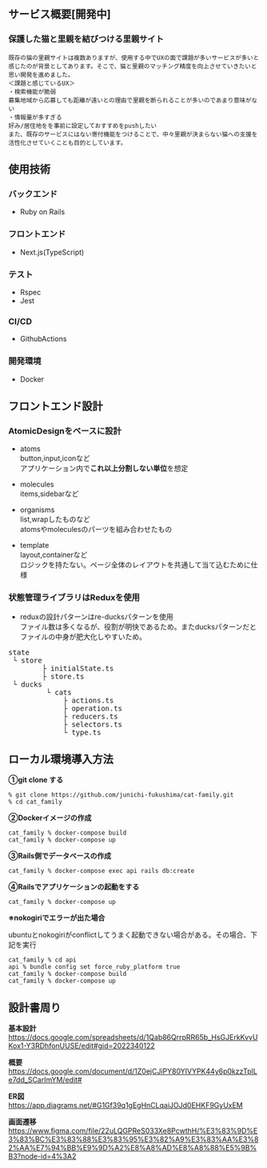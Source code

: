## サービス概要[開発中]
### 保護した猫と里親を結びつける里親サイト
```
既存の猫の里親サイトは複数ありますが、使用する中でUXの面で課題が多いサービスが多いと感じたのが背景としてあります。そこで、猫と里親のマッチング精度を向上させていきたいと思い開発を進めました。
＜課題と感じているUX＞
・検索機能が脆弱
募集地域から応募しても距離が遠いとの理由で里親を断られることが多いのであまり意味がない
・情報量が多すぎる
好み/居住地をを事前に設定しておすすめをpushしたい
また、既存のサービスにはない寄付機能をつけることで、中々里親が決まらない猫への支援を活性化させていくことも目的としています。
```
## 使用技術
### バックエンド
* Ruby on Rails

### フロントエンド
* Next.js(TypeScript)

### テスト
* Rspec
* Jest

### CI/CD
* GithubActions

### 開発環境
* Docker

## フロントエンド設計
### AtomicDesignをベースに設計
* atoms<br>
button,input,iconなど<br>
アプリケーション内で**これ以上分割しない単位**を想定

* molecules<br>
items,sidebarなど<br>

* organisms<br>
list,wrapしたものなど<br>
atomsやmoleculesのパーツを組み合わせたもの

* template<br>
layout,containerなど<br>
ロジックを持たない。ページ全体のレイアウトを共通して当て込むために仕様

### 状態管理ライブラリはReduxを使用
* reduxの設計パターンはre-ducksパターンを使用<br>
ファイル数は多くなるが、役割が明快であるため。またducksパターンだとファイルの中身が肥大化しやすいため。
<pre>
state
 └ store
        ├ initialState.ts
        ├ store.ts
 └ ducks
         └ cats
             ├ actions.ts
             ├ operation.ts
             ├ reducers.ts
             ├ selectors.ts
             └ type.ts
</pre>

## ローカル環境導入方法

**①git clone する**

```
% git clone https://github.com/junichi-fukushima/cat-family.git
% cd cat_family
```

**②Dockerイメージの作成**

```
cat_family % docker-compose build
cat_family % docker-compose up
```

**③Rails側でデータベースの作成**

```
cat_family % docker-compose exec api rails db:create
```

**④Railsでアプリケーションの起動をする**

```
cat_family % docker-compose up
```

**※nokogiriでエラーが出た場合**

ubuntuとnokogiriがconflictしてうまく起動できない場合がある。その場合、下記を実行
```
cat_family % cd api
api % bundle config set force_ruby_platform true
cat_family % docker-compose build
cat_family % docker-compose up
```

## 設計書周り
**基本設計**<br>
https://docs.google.com/spreadsheets/d/1Qab86QrrpRR65b_HsGJErkKvyUKox1-Y3RDhfonUUSE/edit#gid=2022340122

**概要**<br>
https://docs.google.com/document/d/1Z0ejCJiPY80YIVYPK44y6p0kzzTplLe7dd_SCarImYM/edit#

**ER図**<br>
https://app.diagrams.net/#G1Gf39q1gEgHnCLqaiJOJd0EHKF9GyUxEM

**画面遷移**<br>
https://www.figma.com/file/22uLQGPReS033Xe8PcwthH/%E3%83%9D%E3%83%BC%E3%83%88%E3%83%95%E3%82%A9%E3%83%AA%E3%82%AA%E7%94%BB%E9%9D%A2%E8%A8%AD%E8%A8%88%E5%9B%B3?node-id=4%3A2
